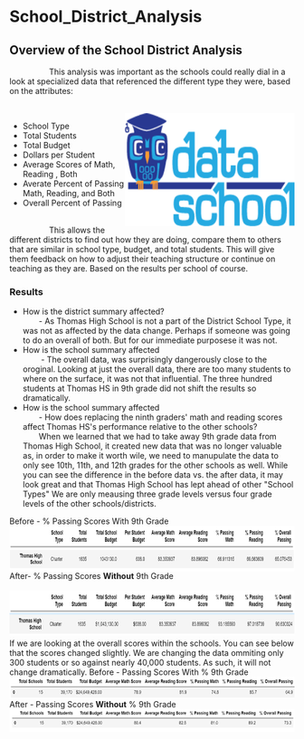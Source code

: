 # School_District_Analysis
## Overview of the School District Analysis
&emsp;&emsp;&emsp;&emsp;&emsp;This analysis was important as the schools could really dial in a look at specialized data that referenced the different type they were, based on the attributes:<br/>

<br><img align="right" width="300" height="200" src=https://github.com/ChristianShada/School_District_Analysis/blob/main/Resources/Data_School.png>
- School Type
- Total Students
- Total Budget
- Dollars per Student
- Average Scores of Math, Reading , Both
- Averate Percent of Passing Math, Reading, and Both
- Overall Percent of Passing
<br/>
&emsp;&emsp;&emsp;&emsp;&emsp;This allows the different districts to find out how they are doing, compare them to others that are similar in school type, budget, and total students. This will give them feedback on how to adjust their teaching structure or continue on teaching as they are. Based on the results per school of course.
<br/>

### Results<br>
- How is the district summary affected?<br>
&emsp;&emsp;- As Thomas High School is not a part of the District School Type, it was not as affected by the data change. Perhaps if someone was going to do an overall of both. But for our immediate purposese it was not.<br/>
- How is the school summary affected<br/>
&emsp;&emsp; - The overall data, was surprisingly dangerously close to the oroginal. Looking at just the overall data, there are too many students to where on the surface, it was not that influential. The three hundred students at Thomas HS in 9th grade did not shift the results so dramatically.<br/>
- How is the school summary affected<br/>
&emsp;&emsp;- How does replacing the ninth graders' math and reading scores affect Thomas HS's performance relative to the other schools?<br/>
&emsp;&emsp;When we learned that we had to take away 9th grade data from Thomas High School, it created new data that was no longer valuable as, in order to make it worth wile, we need to manupulate the data to only see 10th, 11th, and 12th grades for the other schools as well. While you can see the difference in the before data vs. the after data, it may look great and that Thomas High School has lept ahead of other "School Types" We are only meausing three grade levels versus four grade levels of the other schools/districts.

Before - % Passing Scores With 9th Grade
<br><img align="left" width="900" height="40" src=https://github.com/ChristianShada/School_District_Analysis/blob/main/Resources/HEader.PNG><br/>
<br><img align="left" width="900" height="40" src=https://github.com/ChristianShada/School_District_Analysis/blob/main/Resources/THS_w9th.PNG><br/>
 After- % Passing Scores **Without** 9th Grade<br/>
<br><img align="left" width="900" height="40" src=https://github.com/ChristianShada/School_District_Analysis/blob/main/Resources/HEader.PNG><br/>
<br><img align="left" width="900" height="40" src=https://github.com/ChristianShada/School_District_Analysis/blob/main/Resources/THSwo9th.PNG><br/>
<br/>                  
If we are looking at the overall scores within the schools. You can see below that the scores changed slightly. We are changing the data ommiting only 300 students or so against nearly 40,000 students. As such, it will not change dramatically.
Before - Passing Scores With % 9th Grade
<br><img align="left" width="900" height="40" src=https://github.com/ChristianShada/School_District_Analysis/blob/main/Resources/Overall_Before.PNG><br/>
After - Passing Scores **Without** % 9th Grade
<br><img align="left" width="900" height="40" src=https://github.com/ChristianShada/School_District_Analysis/blob/main/Resources/Overall_After.PNG>
